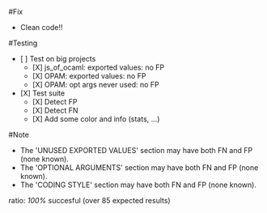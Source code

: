 #Fix
- Clean code!!


#Testing
- \[ \] Test on big projects
	+ \[X\] js_of_ocaml: exported values: no FP
	+ \[X\] OPAM: exported values: no FP
	+ \[X\] OPAM: opt args never used: no FP
- \[X\] Test suite
	+ \[X\] Detect FP
	+ \[X\] Detect FN
	+ \[X\] Add some color and info (stats, ...)


#Note
- The 'UNUSED EXPORTED VALUES' section may have both FN and FP (none known).
- The 'OPTIONAL ARGUMENTS' section may have both FN and FP (none known).
- The 'CODING STYLE' section may have both FN and FP (none known).

ratio: *100%* succesful (over 85 expected results)
